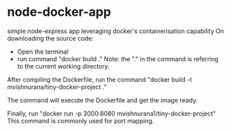 # node-docker-app
simple node-express app leveraging docker's containerisation capability 
On downloading the source code: 
  - Open the terminal 
  - run command "docker build ." 
Note: the "." in the command is referring to the current working directory. 
 
After compiling the Dockerfile, run the command 
"docker build -t mvishnurana/tiny-docker-project ."

The command will execute the Dockerfile and get the image ready. 

Finally, run "docker run -p 3000:8080 mvishnurana1/tiny-docker-project" 
This command is commonly used for port mapping. 
